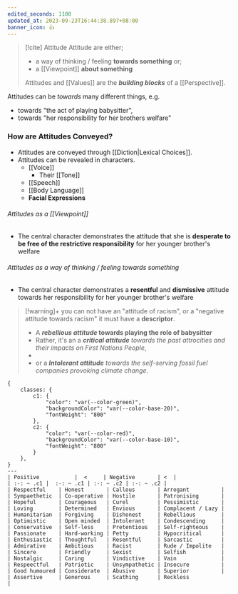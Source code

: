 ```yaml
---
edited_seconds: 1100
updated_at: 2023-09-23T16:44:38.897+08:00
banner_icon: 👍
---
```


>[!cite] Attitude
>Attitude are either;
>- a way of thinking / feeling **towards something** or;
>- a [[Viewpoint]] **about something**
>
>Attitudes and [[Values]] are the ***building blocks*** of a [[Perspective]]. 

Attitudes can be *towards* many different things, e.g. 
- towards "the act of playing babysitter",
- towards "her responsibility for her brothers welfare"
### How are Attitudes Conveyed?
- Attitudes are conveyed through [[Diction|Lexical Choices]].
- Attitudes can be revealed in characters.
	- [[Voice]]
		- Their [[Tone]]
	- [[Speech]]
	- [[Body Language]]
	- **Facial Expressions**
###### Attitudes as a [[Viewpoint]]
- The central character demonstrates the attitude that she is **desperate to be free of the restrictive responsibility** for her younger brother's welfare
###### Attitudes as a way of thinking / feeling towards something
- The central character demonstrates a **resentful** and **dismissive** attitude towards her responsibility for her younger brother's welfare


>[!warning]+ you can not have an "attitude of racism", or a "negative attitude towards racism" it must have a **descriptor**.
>- A ***rebellious attitude* towards playing the role of babysitter**
>- Rather, it's an a ***critical attitude** towards the past attrocities and their impacts on First Nations People*, 
>- 
>- or a ***Intolerant attitude** towards the self-serving fossil fuel companies provoking climate change*.


```sheet
{
    classes: {
        c1: {
            "color": "var(--color-green)",
            "backgroundColor": "var(--color-base-20)",
            "fontWeight": "800"
        },
        c2: {
            "color": "var(--color-red)",
            "backgroundColor": "var(--color-base-10)",
            "fontWeight": "800"
        }
    },
}
---
| Positive           |  <     | Negative       | <  |
| :-: ~ .c1 |  :-: ~ .c1 | :-: ~ .c2 | :-: ~ .c2 |
| Respectful    | Honest       | Callous       | Arrogant          |
| Sympaethetic  | Co-operative | Hostile       | Patronising       |
| Hopeful       | Courageous   | Curel         | Pessimistic       |
| Loving        | Determined   | Envious       | Complacent / Lazy |
| Humanitarian  | Forgiving    | Dishonest     | Rebellious        |
| Optimistic    | Open minded  | Intolerant    | Condescending     |
| Conservative  | Self-less    | Pretentious   | Self-righteous    |
| Passionate    | Hard-working | Petty         | Hypocritical      |
| Enthusiastic  | Thoughtful   | Resentful     | Sarcastic         |
| Admirative    | Ambitious    | Racist        | Rude / Impolite   |
| Sincere       | Friendly     | Sexist        | Selfish           |
| Nostalgic     | Caring       | Vindictive    | Vain              |
| Respeectful   | Patriotic    | Unsympathetic | Insecure          |
| Good humoured | Considerate  | Abusive       | Superior          |
| Assertive     | Generous     | Scathing      | Reckless                  |
```
